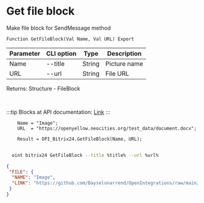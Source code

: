 ﻿---
sidebar_position: 9
---

# Get file block
 Make file block for SendMessage method



`Function GetFileBlock(Val Name, Val URL) Export`

  | Parameter | CLI option | Type | Description |
  |-|-|-|-|
  | Name | --title | String | Picture name |
  | URL | --url | String | File URL |

  
  Returns:  Structure - FileBlock

<br/>

:::tip
Blocks at API documentation: [Link](https://dev.1c-bitrix.ru/learning/course/?COURSE_ID=93&CHAPTER_ID=07867)
:::
<br/>


```bsl title="Code example"
    Name = "Image";
    URL  = "https://openyellow.neocities.org/test_data/document.docx";

    Result = OPI_Bitrix24.GetFileBlock(Name, URL);
```



```sh title="CLI command example"
    
  oint bitrix24 GetFileBlock --title %title% --url %url%

```

```json title="Result"
{
 "FILE": {
  "NAME": "Image",
  "LINK": "https://github.com/Bayselonarrend/OpenIntegrations/raw/main/service/test_data/document.docx"
 }
}
```
